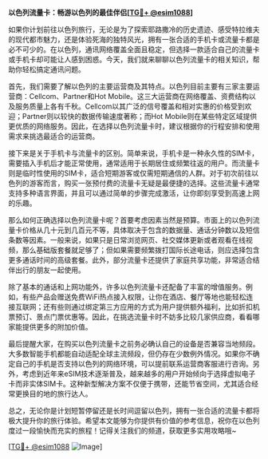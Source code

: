 **以色列流量卡：畅游以色列的最佳伴侣[[TG💪+ @esim1088](https://t.me/s/esim1088)]**

如果你计划前往以色列旅行，无论是为了探索耶路撒冷的历史遗迹、感受特拉维夫的现代都市魅力，还是体验死海的独特风光，拥有一张合适的手机卡或流量卡都是必不可少的。在以色列，通讯网络覆盖全面且稳定，但选择一款适合自己的流量卡或手机卡却可能让人感到困惑。今天，我们就来聊聊以色列流量卡的相关知识，帮助你轻松搞定通讯问题。

首先，我们需要了解以色列的主要运营商及其特点。以色列目前主要有三家主要运营商：Cellcom、Partner和Hot Mobile。这三大运营商在网络覆盖、资费结构以及服务质量上各有千秋。Cellcom以其广泛的信号覆盖和相对实惠的价格受到欢迎；Partner则以较快的数据传输速度著称；而Hot Mobile则在某些特定区域提供更优质的网络服务。因此，在选择以色列流量卡时，建议根据你的行程安排和使用需求来挑选最适合的运营商。

接下来是关于手机卡与流量卡的区别。简单来说，手机卡是一种永久性的SIM卡，需要插入手机后才能正常使用，通常适用于长期居住或频繁往返的用户。而流量卡则是临时性使用的SIM卡，适合短期游客或仅需短期通信的人群。对于初次前往以色列的游客而言，购买一张预付费的流量卡无疑是最便捷的选择。这些流量卡通常支持多种语言界面，并且可以通过简单的步骤完成激活，让你即刻享受到高速上网的乐趣。

那么如何正确选择以色列流量卡呢？首要考虑因素当然是预算。市面上的以色列流量卡价格从几十元到几百元不等，具体取决于包含的数据量、通话分钟数以及短信条数等因素。一般来说，如果只是日常浏览网页、社交媒体更新或者观看在线视频，那么基础版套餐就足够了；但如果需要频繁拨打国际长途电话，则应选择包含更多通话时间的高级套餐。此外，部分流量卡还提供了家庭共享功能，非常适合结伴出行的朋友一起使用。

除了基本的通话和上网功能外，许多以色列流量卡还配备了丰富的增值服务。例如，有些产品会赠送免费WiFi热点接入权限，让你在酒店、餐厅等地也能轻松连接互联网；还有些则通过绑定第三方应用的方式为用户提供额外福利，比如折扣机票预订、景点门票优惠等。因此，在挑选流量卡时不妨多比较几家供应商，看看哪家能提供更多的附加价值。

最后提醒大家，在购买以色列流量卡之前务必确认自己的设备是否兼容当地频段。大多数智能手机都能自动适配全球主流频段，但仍存在少数例外情况。如果你不确定自己的手机是否支持以色列的网络环境，可以提前联系运营商客服进行咨询。另外，考虑到近年来eSIM技术逐渐普及，越来越多的用户开始倾向于选择虚拟电子卡而非实体SIM卡。这种新型解决方案不仅便于携带，还能节省空间，尤其适合经常更换目的地的旅行达人。

总之，无论你是计划短暂停留还是长时间逗留以色列，拥有一张合适的流量卡都将极大提升你的旅行体验。希望本文能够为你提供有价值的参考信息，祝你在以色列度过一段愉快而充实的旅程！记得关注我们的频道，获取更多实用攻略哦~

[[TG💪+ @esim1088](https://t.me/s/esim1088) ![Image](https://i.postimg.cc/4NQfJmqS/Snipaste-2025-05-13-00-14-12.png)]